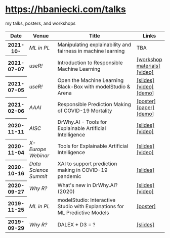 # https://hbaniecki.com/talks

my talks, posters, and workshops

<table class="table table-hover table-sm">
  <colgroup>
    <col style="width:11%">
    <col style="width:18%">
    <col style="width:53%">
    <col style="width:18%">
  </colgroup>
  <thead>
    <tr>
      <th scope="col">Date</th>
      <th scope="col">Venue</th>
      <th scope="col">Title</th>
      <th scope="col">Links</th>
    </tr>
  </thead>
  <tbody>
    <tr>
      <th scope="row">2021-10-</th>
      <td><i>ML in PL</i></td>
      <td>Manipulating explainability and fairness in machine learning</td>
      <td>TBA</td>
    </tr>
    <tr>
      <th scope="row">2021-07-07</th>
      <td><i>useR!</i></td>
      <td>Introduction to Responsible Machine Learning</td>
      <td>
        <a href="https://github.com/MI2DataLab/ResponsibleML-UseR202">[workshop materials]</a>
        <a href="https://www.youtube.com/watch?v=VaWmTDF3nQc">[video]</a>
      </td>
    </tr>
    <tr>
      <th scope="row">2021-07-05</th>
      <td><i>useR!</i></td>
      <td>Open the Machine Learning Black-Box with modelStudio & Arena</td>
      <td>
        <a href="https://github.com/hbaniecki/talks/blob/main/2021/user_modelstudio.pdf">[slides]</a>
        <a href="https://www.youtube.com/watch?v=tiR9ClOEaqM">[video]</a>
        <a href="https://github.com/hbaniecki/user-21">[demo]</a>
      </td>
    </tr>
    <tr>
      <th scope="row">2021-02-06</th>
      <td><i>AAAI</i></td>
      <td>Responsible Prediction Making of COVID-19 Mortality</td>
      <td>
        <a href="https://github.com/hbaniecki/talks/blob/main/2021/aaai_responsible.pdf">[poster]</a>
        <a href="https://ojs.aaai.org/index.php/AAAI/article/view/17874">[paper]</a>
        <a href="https://rai-covid.drwhy.ai">[demo]</a>
      </td>
    </tr>
    <tr>
      <th scope="row">2020-11-11</th>
      <td><i>AISC</i></td>
      <td>DrWhy.AI - Tools for Explainable Artificial Intelligence</td>
      <td>
        <a href="https://github.com/hbaniecki/talks/blob/main/2020/aisc_tools4xai.pdf">[slides]</a>
        <a href="https://www.youtube.com/watch?v=NxDrDNDmRKs">[video]</a>
      </td>
    </tr>
    <tr>
      <th scope="row">2020-11-04</th>
      <td><i>X-Europe Webinar</i></td>
      <td>Tools for Explainable Artificial Intelligence</td>
      <td>
        <a href="https://github.com/hbaniecki/talks/blob/main/2020/xeurope_tools4xai.pdf">[slides]</a>
        <a href="https://www.youtube.com/watch?v=EcDfSjR2lIw">[video]</a>
      </td>
    </tr>
    <tr>
      <th scope="row">2020-10-16</th>
      <td><i>Data Science Summit</i></td>
      <td>XAI to support prediction making in COVID-19 pandemic</td>
      <td>
        <a href="https://github.com/hbaniecki/talks/blob/main/2020/dss_xaicovid.pdf">[slides]</a>
      </td>
    </tr>
    <tr>
      <th scope="row">2020-09-27</th>
      <td><i>Why R?</i></td>
      <td>What's new in DrWhy.AI? (2020)</td>
      <td>
        <a href="https://github.com/hbaniecki/talks/blob/main/2020/whyr_drwhy.pdf">[slides]</a>
        <a href="https://youtu.be/C7ac4A1t7sc?t=4685">[video]</a>
      </td>
    </tr>
    <tr>
      <th scope="row">2019-11-25</th>
      <td><i>ML in PL</i></td>
      <td>modelStudio: Interactive Studio with Explanations for ML Predictive Models</td>
      <td>
        <a href="https://github.com/hbaniecki/talks/blob/main/2019/mlinpl_modelstudio.pdf">[poster]</a>
      </td>
    </tr>
    <tr>
      <th scope="row">2019-09-29</th>
      <td><i>Why R?</i></td>
      <td>DALEX + D3 = ?</td>
      <td>
        <a href="https://github.com/hbaniecki/talks/blob/main/2019/whyr_d3dalex.pdf">[slides]</a>
      </td>
    </tr>
  </tbody>
</table>
